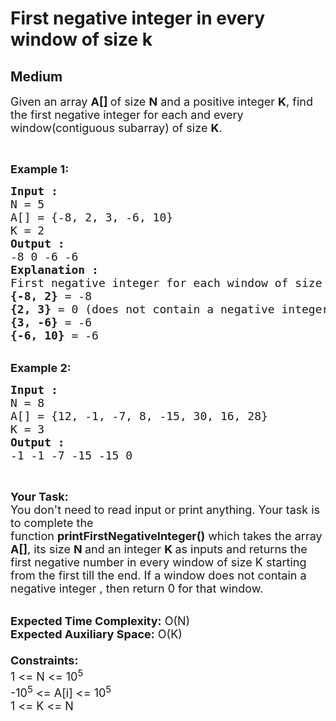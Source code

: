 # First negative integer in every window of size k
## Medium
<div class="problems_problem_content__Xm_eO"><p><span style="font-size:18px">Given an array <strong>A[] </strong>of size <strong>N</strong> and a positive integer <strong>K</strong>, find the first negative integer for each and every window(contiguous subarray) of size <strong>K</strong>.</span></p>

<p>&nbsp;</p>

<p><span style="font-size:18px"><strong>Example 1:</strong></span></p>

<pre><span style="font-size:18px"><strong>Input : 
</strong>N = 5
A[] = {-8, 2, 3, -6, 10}
K = 2
<strong>Output : </strong>
-8 0 -6 -6
<strong>Explanation :</strong>
First negative integer for each window of size k
<strong>{-8, 2}</strong> = -8
<strong>{2, 3}</strong> = 0 (does not contain a negative integer)
<strong>{3, -6}</strong> = -6
<strong>{-6, 10}</strong> = -6</span></pre>

<div>&nbsp;</div>

<div><span style="font-size:18px"><strong>Example 2:</strong></span></div>

<pre><span style="font-size:18px"><strong>Input : </strong>
N = 8
A[] = {12, -1, -7, 8, -15, 30, 16, 28}
K = 3
<strong>Output :</strong>
-1 -1 -7 -15 -15 0 </span></pre>

<p>&nbsp;</p>

<p><span style="font-size:18px"><strong>Your Task:&nbsp;&nbsp;</strong><br>
You don't need to read input or print anything. Your task is to complete the function&nbsp;<strong>printFirstNegativeInteger()</strong>&nbsp;which takes the array <strong>A[]</strong>, its size <strong>N </strong>and an integer <strong>K </strong>as inputs and returns the first negative number in every window of size K&nbsp;starting from the first till the end. If a window does not contain a negative integer , then return 0 for that window.</span></p>

<p><br>
<span style="font-size:18px"><strong>Expected Time Complexity:</strong> O(N)<br>
<strong>Expected Auxiliary Space:</strong> O(K)<br>
<br>
<strong>Constraints:</strong><br>
1 &lt;= N &lt;= 10<sup>5</sup><br>
-10<sup>5</sup> &lt;= A[i] &lt;= 10<sup>5</sup><br>
1 &lt;= K &lt;= N</span></p>
</div>